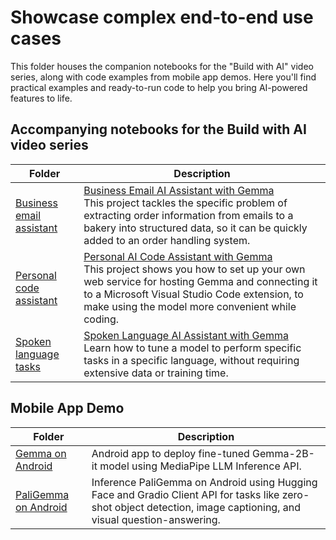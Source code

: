 # Showcase complex end-to-end use cases

This folder houses the companion notebooks for the "Build with AI" video series, along with code examples from mobile app demos. Here you'll find practical examples and ready-to-run code to help you bring AI-powered features to life.

## Accompanying notebooks for the Build with AI video series
| Folder                                                      | Description |
| ----------------------------------------------------------- | ----------- |
| [Business email assistant](business-email-assistant/) | [Business Email AI Assistant with Gemma](https://www.youtube.com/watch?v=YxhzozLH1Dk)<br>This project tackles the specific problem of extracting order information from emails to a bakery into structured data, so it can be quickly added to an order handling system. |
| [Personal code assistant](personal-code-assistant/)   | [Personal AI Code Assistant with Gemma](https://www.youtube.com/watch?v=YxhzozLH1Dk)<br>This project shows you how to set up your own web service for hosting Gemma and connecting it to a Microsoft Visual Studio Code extension, to make using the model more convenient while coding. |
| [Spoken language tasks](spoken-language-tasks/)       | [Spoken Language AI Assistant with Gemma](https://www.youtube.com/watch?v=M4HGJehH4r0)<br>Learn how to tune a model to perform specific tasks in a specific language, without requiring extensive data or training time. |

## Mobile App Demo
| Folder                                                      | Description |
| ----------------------------------------------------------- | ----------- |
| [Gemma on Android](Gemma-on-Android/)         | Android app to deploy fine-tuned Gemma-2B-it model using MediaPipe LLM Inference API. |
| [PaliGemma on Android](PaliGemma-on-Android/) | Inference PaliGemma on Android using Hugging Face and Gradio Client API for tasks like zero-shot object detection, image captioning, and visual question-answering. |
